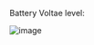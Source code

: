 Battery Voltae level:

![image](https://user-images.githubusercontent.com/104995093/220243346-59f06f27-2fd0-4152-82cf-cc089ea9cdc4.png)

